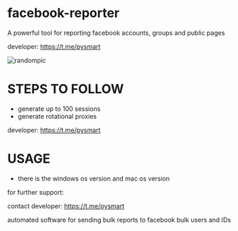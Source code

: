 # facebook-reporter
A powerful tool for reporting facebook accounts, groups and public pages

developer: https://t.me/pysmart

![randompic](https://github.com/user-attachments/assets/9a27c208-c672-4ac0-884e-fe57eb25afa6)


# STEPS TO FOLLOW
- generate up to 100 sessions
- generate rotational proxies

developer: https://t.me/pysmart

# USAGE
- there is the windows os version and mac os version

for further support:

contact developer: https://t.me/pysmart

automated software for sending bulk reports to facebook bulk users and IDs 
